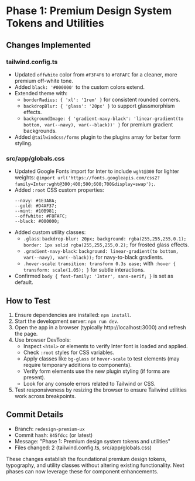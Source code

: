 # Phase 1: Premium Design System Tokens and Utilities

## Changes Implemented

### tailwind.config.ts
- Updated `offwhite` color from `#F3F4F6` to `#F8FAFC` for a cleaner, more premium off-white tone.
- Added `black: '#000000'` to the custom colors extend.
- Extended theme with:
  - `borderRadius: { 'xl': '1rem' }` for consistent rounded corners.
  - `backdropBlur: { 'glass': '20px' }` to support glassmorphism effects.
  - `backgroundImage: { 'gradient-navy-black': 'linear-gradient(to bottom, var(--navy), var(--black))' }` for premium gradient backgrounds.
- Added `@tailwindcss/forms` plugin to the plugins array for better form styling.

### src/app/globals.css
- Updated Google Fonts import for Inter to include `wght@300` for lighter weights: `@import url('https://fonts.googleapis.com/css2?family=Inter:wght@300;400;500;600;700&display=swap');`.
- Added `:root` CSS custom properties:
  ```
  --navy: #1E3A8A;
  --gold: #D4AF37;
  --mint: #10B981;
  --offwhite: #F8FAFC;
  --black: #000000;
  ```
- Added custom utility classes:
  - `.glass`: `backdrop-blur: 20px; background: rgba(255,255,255,0.1); border: 1px solid rgba(255,255,255,0.2);` for frosted glass effects.
  - `.gradient-navy-black`: `background: linear-gradient(to bottom, var(--navy), var(--black));` for navy-to-black gradients.
  - `.hover-scale`: `transition: transform 0.3s ease;` with `:hover { transform: scale(1.05); }` for subtle interactions.
- Confirmed `body { font-family: 'Inter', sans-serif; }` is set as default.

## How to Test
1. Ensure dependencies are installed: `npm install`.
2. Start the development server: `npm run dev`.
3. Open the app in a browser (typically http://localhost:3000) and refresh the page.
4. Use browser DevTools:
   - Inspect `<html>` or elements to verify Inter font is loaded and applied.
   - Check `:root` styles for CSS variables.
   - Apply classes like `bg-glass` or `hover-scale` to test elements (may require temporary additions to components).
   - Verify form elements use the new plugin styling (if forms are present).
   - Look for any console errors related to Tailwind or CSS.
5. Test responsiveness by resizing the browser to ensure Tailwind utilities work across breakpoints.

## Commit Details
- Branch: `redesign-premium-ux`
- Commit hash: `845fdcc` (or latest)
- Message: "Phase 1: Premium design system tokens and utilities"
- Files changed: 2 (tailwind.config.ts, src/app/globals.css)

These changes establish the foundational premium design tokens, typography, and utility classes without altering existing functionality. Next phases can now leverage these for component enhancements.